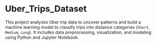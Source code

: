 # Uber_Trips_Dataset
This project analyzes Uber trip data to uncover patterns and build a machine learning model to classify trips into distance categories (`Short`, `Medium`, `Long`). It includes data preprocessing, visualization, and modeling using Python and Jupyter Notebook.
